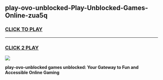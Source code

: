 
## play-ovo-unblocked-Play-Unblocked-Games-Online-zua5q
<h3>
<a href="https://premium76.site?title=play-ovo-unblocked&ref=25A">CLICK TO PLAY</a></h3>
<hr>

<h3>
<a href="https://premium76.site?title=play-ovo-unblocked&ref=25A">CLICK 2 PLAY</a>
  
</h3>

<a href="https://premium76.site?title=play-ovo-unblocked&ref=25A"><img src="https://clearcache.store/games.png"></a>


**play-ovo-unblocked games unblocked: Your Gateway to Fun and Accessible Online Gaming**
